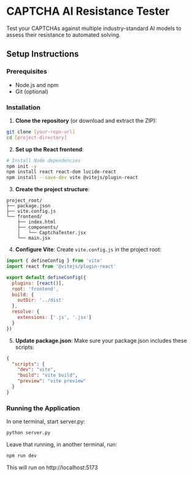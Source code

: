 # CAPTCHA AI Resistance Tester

Test your CAPTCHAs against multiple industry-standard AI models to assess their resistance to automated solving.

## Setup Instructions

### Prerequisites
- Node.js and npm
- Git (optional)

### Installation

1. **Clone the repository** (or download and extract the ZIP):
```bash
git clone [your-repo-url]
cd [project-directory]
```

2. **Set up the React frontend**:
```bash
# Install Node dependencies
npm init -y
npm install react react-dom lucide-react
npm install --save-dev vite @vitejs/plugin-react
```

3. **Create the project structure**:
```
project_root/
├── package.json
├── vite.config.js
└── frontend/
    ├── index.html
    ├── components/
    │   └── CaptchaTester.jsx
    └── main.jsx
```

4. **Configure Vite**:
Create `vite.config.js` in the project root:
```javascript
import { defineConfig } from 'vite'
import react from '@vitejs/plugin-react'

export default defineConfig({
  plugins: [react()],
  root: 'frontend',
  build: {
    outDir: '../dist'
  },
  resolve: {
    extensions: ['.js', '.jsx']
  }
})
```

5. **Update package.json**:
Make sure your package.json includes these scripts:
```json
{
  "scripts": {
    "dev": "vite",
    "build": "vite build",
    "preview": "vite preview"
  }
}
```

### Running the Application
In one terminal, start server.py:
```bash
python server.py
```
Leave that running, in another terminal, run:
```bash
npm run dev
```
This will run on http://localhost:5173

